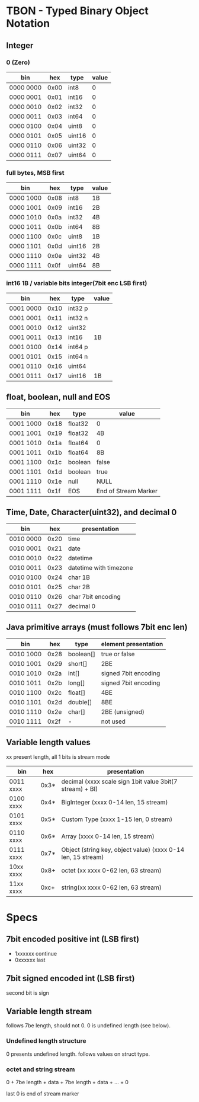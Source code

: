 # TBON - Typed Binary Object Notation

## Integer
### 0 (Zero)
bin | hex | type | value
--- | --- | -----| -------
0000 0000 | 0x00 | int8 | 0
0000 0001 | 0x01 | int16 | 0
0000 0010 | 0x02 | int32 | 0
0000 0011 | 0x03 | int64 | 0
0000 0100 | 0x04 | uint8 | 0
0000 0101 | 0x05 | uint16 | 0
0000 0110 | 0x06 | uint32 | 0
0000 0111 | 0x07 | uint64 | 0

### full bytes, MSB first
bin | hex | type | value
--- | --- | -----| -------
0000 1000 | 0x08 | int8 | 1B
0000 1001 | 0x09 | int16 | 2B
0000 1010 | 0x0a | int32 | 4B
0000 1011 | 0x0b | int64 | 8B
0000 1100 | 0x0c | uint8 | 1B
0000 1101 | 0x0d | uint16 | 2B
0000 1110 | 0x0e | uint32 | 4B
0000 1111 | 0x0f | uint64 | 8B

### int16 1B / variable bits integer(7bit enc LSB first)
bin | hex | type | value
--- | --- | -----| -------
0001 0000 | 0x10 | int32 p |
0001 0001 | 0x11 | int32 n | 
0001 0010 | 0x12 | uint32 |
0001 0011 | 0x13 | int16 | 1B
0001 0100 | 0x14 | int64 p |
0001 0101 | 0x15 | int64 n |
0001 0110 | 0x16 | uint64 |
0001 0111 | 0x17 | uint16 | 1B

## float, boolean, null and EOS
bin | hex | type | value
--- | --- | -----| -------
0001 1000 | 0x18 | float32 | 0
0001 1001 | 0x19 | float32 | 4B
0001 1010 | 0x1a | float64 | 0
0001 1011 | 0x1b | float64 | 8B
0001 1100 | 0x1c | boolean | false
0001 1101 | 0x1d | boolean | true
0001 1110 | 0x1e | null | NULL
0001 1111 | 0x1f | EOS | End of Stream Marker

## Time, Date, Character(uint32), and decimal 0
bin | hex | presentation
--- | --- | ----
0010 0000 | 0x20 | time
0010 0001 | 0x21 | date
0010 0010 | 0x22 | datetime
0010 0011 | 0x23 | datetime with timezone
0010 0100 | 0x24 | char 1B
0010 0101 | 0x25 | char 2B
0010 0110 | 0x26 | char 7bit encoding
0010 0111 | 0x27 | decimal 0

## Java primitive arrays (must follows 7bit enc len)
bin | hex | type | element presentation
--- | --- | ---- | ---
0010 1000 | 0x28 | boolean[] | true or false
0010 1001 | 0x29 | short[] | 2BE
0010 1010 | 0x2a | int[] | signed 7bit encoding
0010 1011 | 0x2b | long[] | signed 7bit encoding
0010 1100 | 0x2c | float[] | 4BE
0010 1101 | 0x2d | double[] | 8BE
0010 1110 | 0x2e | char[] | 2BE (unsigned)
0010 1111 | 0x2f | - | not used

## Variable length values
xx present length, all 1 bits is stream mode

bin | hex | presentation
--- | --- | ----
0011 xxxx | 0x3* | decimal (xxxx scale sign 1bit value 3bit(7 stream) + BI)
0100 xxxx | 0x4* | BigInteger (xxxx 0-14 len, 15 stream)
0101 xxxx | 0x5* | Custom Type (xxxx 1-15 len, 0 stream)
0110 xxxx | 0x6* | Array (xxxx 0-14 len, 15 stream)
0111 xxxx | 0x7* | Object (string key, object value) (xxxx 0-14 len, 15 stream)
10xx xxxx | 0x8+ | octet (xx xxxx 0-62 len, 63 stream)
11xx xxxx | 0xc+ | string(xx xxxx 0-62 len, 63 stream) 

# Specs

## 7bit encoded positive int (LSB first)
- 1xxxxxx continue
- 0xxxxxx last

## 7bit signed encoded int (LSB first)
second bit is sign


## Variable length stream
follows 7be length, should not 0. 0 is undefined length (see below).

### Undefined length structure
0 presents undefined length. follows values on struct type.

### octet and string stream
0 + 7be length + data + 7be length + data + ... + 0

last 0 is end of stream marker
